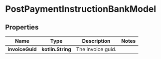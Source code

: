 
# PostPaymentInstructionBankModel

## Properties
Name | Type | Description | Notes
------------ | ------------- | ------------- | -------------
**invoiceGuid** | **kotlin.String** | The invoice guid. | 



